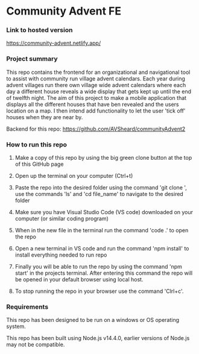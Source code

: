 # Community Advent FE

### Link to hosted version

https://community-advent.netlify.app/

### Project summary

This repo contains the frontend for an organizational and navigational tool to assist with community run village advent calendars. Each year during advent villages run there own village wide advent calendars where each day a different house reveals a wide display that gets kept up until the end of twelfth night. The aim of this project to make a mobile application that displays all the different houses that have ben revealed and the users location on a map. I then intend add functionality to let the user 'tick off' houses when they are near by.

Backend for this repo: https://github.com/AVSheard/communityAdvent2

### How to run this repo

1. Make a copy of this repo by using the big green clone button at the top of this GitHub page

2. Open up the terminal on your computer (Ctrl+t)

3. Paste the repo into the desired folder using the command 'git clone <repo-url>', use the commands 'ls' and 'cd file_name' to navigate to the desired folder

4. Make sure you have Visual Studio Code (VS code) downloaded on your computer (or similar coding program)

5. When in the new file in the terminal run the command 'code .' to open the repo

6. Open a new terminal in VS code and run the command 'npm install' to install everything needed to run repo

7. Finally you will be able to run the repo by using the command 'npm start' in the projects terminal. After entering this command the repo will be opened in your default browser using local host.

8. To stop running the repo in your browser use the command 'Clrl+c'.

### Requirements

This repo has been designed to be run on a windows or OS operating system.

This repo has been built using Node.js v14.4.0, earlier versions of Node.js may not be compatible.
